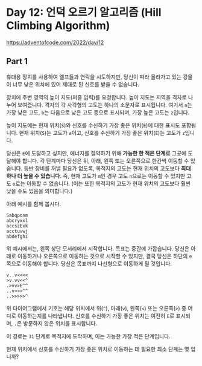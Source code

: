 # Day 12: 언덕 오르기 알고리즘 (Hill Climbing Algorithm)
<https://adventofcode.com/2022/day/12>

## Part 1  
휴대용 장치를 사용하여 엘프들과 연락을 시도하지만, 당신이 따라 올라가고 있는 강물이 너무 낮은 위치에 있어 제대로 된 신호를 받을 수 없습니다.

장치에 주변 영역의 높이 지도(퍼즐 입력)를 요청합니다. 높이 지도는 지역을 격자로 나누어 보여줍니다. 격자의 각 사각형의 고도는 하나의 소문자로 표시됩니다. 여기서 `a`는 가장 낮은 고도, `b`는 다음으로 낮은 고도 등으로 표시되며, 가장 높은 고도는 `z`입니다.

높이 지도에는 현재 위치(`S`)와 신호를 수신하기 가장 좋은 위치(`E`)에 대한 표시도 포함됩니다. 현재 위치(`S`)는 고도가 `a`이고, 신호를 수신하기 가장 좋은 위치(`E`)는 고도가 `z`입니다.

당신은 `E`에 도달하고 싶지만, 에너지를 절약하기 위해 **가능한 한 적은 단계로** 그곳에 도달해야 합니다. 각 단계마다 당신은 위, 아래, 왼쪽 또는 오른쪽으로 한칸씩 이동할 수 있습니다. 등반 장비를 꺼낼 필요가 없도록, 목적지의 고도는 현재 위치의 고도보다 **최대 하나 더 높을 수 있습니다**. 즉, 현재 고도가 `m`인 경우 고도 `n`으로는 이동할 수 있지만 고도 `o`로는 이동할 수 없습니다. (이는 또한 목적지의 고도가 현재 위치의 고도보다 훨씬 낮을 수도 있음을 의미합니다.)

아래 예시를 함께 봅시다.

``` text
Sabqponm
abcryxxl
accszExk
acctuvwj
abdefghi
```

위 예시에서는, 왼쪽 상단 모서리에서 시작합니다. 목표는 중간에 가깝습니다. 당신은 아래로 이동하거나 오른쪽으로 이동하는 것으로 시작할 수 있지만, 결국 당신은 하단의 `e` 쪽으로 이동해야 합니다. 당신은 목표까지 나선형으로 이동하게 될 것입니다.

``` text
v..v<<<<
>v.vv<<^
.>vv>E^^
..v>>>^^
..>>>>>^
```

위 다이어그램에서 기호는 해당 위치에서 위(`^`), 아래(`v`), 왼쪽(`<`) 또는 오른쪽(`>`) 중 어디로 이동하는지를 나타냅니다. 신호를 수신하기 가장 좋은 위치는 여전히 `E`로 표시되며, `.`은 방문하지 않은 위치를 표시합니다.

이 경로는 `31` 단계로 목적지에 도착하며, 이는 가능한 가장 적은 단계입니다.

현재 위치에서 신호를 수신하기 가장 좋은 위치로 이동하는 데 필요한 최소 단계는 몇 입니까?